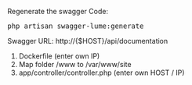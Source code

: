 Regenerate the swagger Code:

<pre>
php artisan swagger-lume:generate
</pre>

Swagger URL:
http://{$HOST}/api/documentation

1. Dockerfile (enter own IP)
2. Map folder /www to /var/www/site
3. app/controller/controller.php (enter own HOST / IP)

